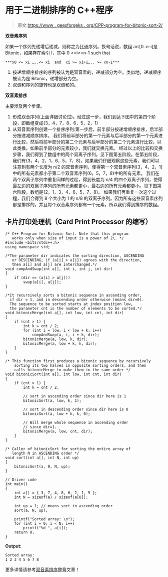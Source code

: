 # 用于二进制排序的 C++程序

> 原文:[https://www . geesforgeks . org/CPP-program-for-bitonic-sort-2/](https://www.geeksforgeeks.org/cpp-program-for-bitonic-sort-2/)

**双音素序列**

如果一个序列先递增后递减，则称之为比通序列。换句话说，数组 arr[0..n-i]是 Bitonic，如果存在索引 I，其中 0 <=i<=n-1 such that 

```
***x0 <= x1 …..<= xi  and  xi >= xi+1….. >= xn-1*** 
```

1.  按递增顺序排序的序列被认为是双音素的，递减部分为空。类似地，递减顺序被认为是 Bitonic，递增部分为空。
2.  双调和序列的旋转也是双调和的。

**双音素排序**

主要涉及两个步骤。

1.  形成双音序列(上面详细讨论过)。经过这一步，我们到达下图中的第四个阶段，即数组变成{3，4，7，8，6，5，2，1}
2.  从双音素序列创建一个排序序列:第一步后，前半部分按递增顺序排序，后半部分按递减顺序排序。
    我们将前半部分的第一个元素与后半部分的第一个元素进行比较，然后将前半部分的第二个元素与后半部分的第二个元素进行比较，以此类推。如果前半部分的元素较小，我们就交换元素。
    经过以上的比较和交换步骤，我们得到了数组中的两个双离子序列。见下图第五阶段。在第五阶段，我们有{3，4，2，1，6，5，7，8}。如果我们仔细观察这些元素，我们可以注意到有两个长度为 n/2 的双音素序列，使得第一个双音素序列{3，4，2，1}中的所有元素都小于第二个双音素序列{6，5，7，8}中的所有元素。
    我们在两个双离子序列中重复同样的过程，得到长度为 n/4 的四个双离子序列，使得最左边的双离子序列的所有元素都更小，最右边的所有元素都更小。见下图第六阶段，数组是{2，1，3，4，6，5，7，8}。
    如果我们再重复一次这个过程，我们会得到 8 个大小为 1 的 n/8 的双离子序列。因为所有这些双音素序列都是排序的，并且每个双音素序列都有一个元素，所以我们得到排序的数组。

## 卡片打印处理机（Card Print Processor 的缩写）

```
/* C++ Program for Bitonic Sort. Note that this program
   works only when size of input is a power of 2\. */
#include <bits/stdc++.h>
using namespace std;

/*The parameter dir indicates the sorting direction, ASCENDING
   or DESCENDING; if (a[i] > a[j]) agrees with the direction,
   then a[i] and a[j] are interchanged.*/
void compAndSwap(int a[], int i, int j, int dir)
{
    if (dir == (a[i] > a[j]))
        swap(a[i], a[j]);
}

/*It recursively sorts a bitonic sequence in ascending order,
  if dir = 1, and in descending order otherwise (means dir=0).
  The sequence to be sorted starts at index position low,
  the parameter cnt is the number of elements to be sorted.*/
void bitonicMerge(int a[], int low, int cnt, int dir)
{
    if (cnt > 1) {
        int k = cnt / 2;
        for (int i = low; i < low + k; i++)
            compAndSwap(a, i, i + k, dir);
        bitonicMerge(a, low, k, dir);
        bitonicMerge(a, low + k, k, dir);
    }
}

/* This function first produces a bitonic sequence by recursively
    sorting its two halves in opposite sorting orders, and then
    calls bitonicMerge to make them in the same order */
void bitonicSort(int a[], int low, int cnt, int dir)
{
    if (cnt > 1) {
        int k = cnt / 2;

        // sort in ascending order since dir here is 1
        bitonicSort(a, low, k, 1);

        // sort in descending order since dir here is 0
        bitonicSort(a, low + k, k, 0);

        // Will merge whole sequence in ascending order
        // since dir=1.
        bitonicMerge(a, low, cnt, dir);
    }
}

/* Caller of bitonicSort for sorting the entire array of
   length N in ASCENDING order */
void sort(int a[], int N, int up)
{
    bitonicSort(a, 0, N, up);
}

// Driver code
int main()
{
    int a[] = { 3, 7, 4, 8, 6, 2, 1, 5 };
    int N = sizeof(a) / sizeof(a[0]);

    int up = 1; // means sort in ascending order
    sort(a, N, up);

    printf("Sorted array: \n");
    for (int i = 0; i < N; i++)
        printf("%d ", a[i]);
    return 0;
}
```

**Output:** 

```
Sorted array: 
1 2 3 4 5 6 7 8
```

更多详情请参考[双音素排序](https://www.geeksforgeeks.org/bitonic-sort/)整篇文章！